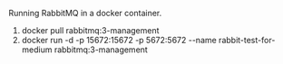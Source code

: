 Running RabbitMQ in a docker container.
1. docker pull rabbitmq:3-management
2. docker run -d -p 15672:15672 -p 5672:5672 --name rabbit-test-for-medium rabbitmq:3-management
